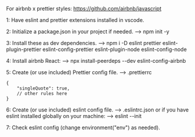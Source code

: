 For airbnb x prettier styles:
https://github.com/airbnb/javascript

1: Have eslint and prettier extensions installed in vscode.

2: Initialize a package.json in your project if needed.
--> npm init -y

3: Install these as dev dependencies.
--> npm i -D eslint prettier eslint-plugin-prettier eslint-config-prettier eslint-plugin-node eslint-config-node

4: Install airbnb
React:
--> npx install-peerdeps --dev eslint-config-airbnb

5: Create (or use included) Prettier config file.
--> .prettierrc

    {
        "singleQuote": true,
        // other rules here
    }

6: Create (or use included) eslint config file.
--> .eslintrc.json
or if you have eslint installed globally on your machine:
--> eslint --init

7: Check eslint config (change environment("env") as needed).
